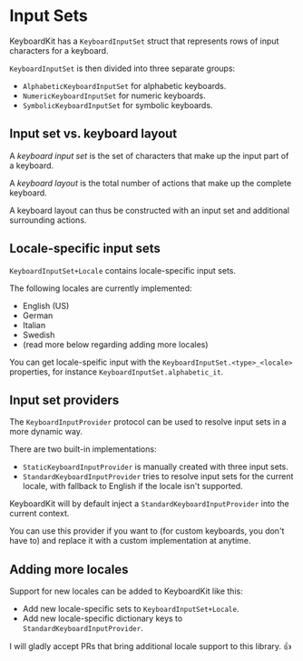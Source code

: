 # Input Sets

KeyboardKit has a `KeyboardInputSet` struct that represents rows of input characters for a keyboard.

`KeyboardInputSet` is then divided into three separate groups:

* `AlphabeticKeyboardInputSet` for alphabetic keyboards.
* `NumericKeyboardInputSet` for numeric keyboards.
* `SymbolicKeyboardInputSet` for symbolic keyboards.


## Input set vs. keyboard layout

A *keyboard input set* is the set of characters that make up the input part of a keyboard.

A *keyboard layout* is the total number of actions that make up the complete keyboard.

A keyboard layout can thus be constructed with an input set and additional surrounding actions. 


## Locale-specific input sets

`KeyboardInputSet+Locale` contains locale-specific input sets.

The following locales are currently implemented:

* English (US)
* German
* Italian
* Swedish
* (read more below regarding adding more locales)

You can get locale-speific input with the `KeyboardInputSet.<type>_<locale>` properties, for instance `KeyboardInputSet.alphabetic_it`.


## Input set providers

The `KeyboardInputProvider` protocol can be used to resolve input sets in a more dynamic way. 

There are two built-in implementations:

* `StaticKeyboardInputProvider` is manually created with three input sets.
* `StandardKeyboardInputProvider` tries to resolve input sets for the current locale, with fallback to English if the locale isn't supported.

KeyboardKit will by default inject a `StandardKeyboardInputProvider` into the current context. 

You can use this provider if you want to (for custom keyboards, you don't have to) and replace it with a custom implementation at anytime.


## Adding more locales

Support for new locales can be added to KeyboardKit like this:

* Add new locale-specific sets to `KeyboardInputSet+Locale`.
* Add new locale-specific dictionary keys to `StandardKeyboardInputProvider`.

I will gladly accept PRs that bring additional locale support to this library. 👍
